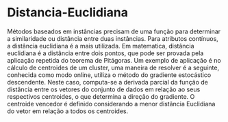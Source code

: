 # Distancia-Euclidiana
Métodos baseados em instâncias precisam de uma função para determinar a similaridade ou distância entre  duas instâncias. Para atributos contínuos, a distância euclidiana é a mais utilizada. Em matematica, distância euclidiana é a distância entre dois pontos, que pode ser provada pela aplicação repetida do teorema de Pitágoras. Um exemplo de aplicação é no cálculo de centroides de um cluster, uma maneira de resolver é a seguinte, conhecida como modo online, utiliza o método do gradiente estocástico descendente. Neste caso, computa-se a derivada parcial da função de distância entre os vetores do conjunto de dados em relação ao seus respectivos centroides, o que determina a direção do gradiente. O centroide vencedor é definido considerando a menor distância Euclidiana do vetor em relação a todos os centroides.
